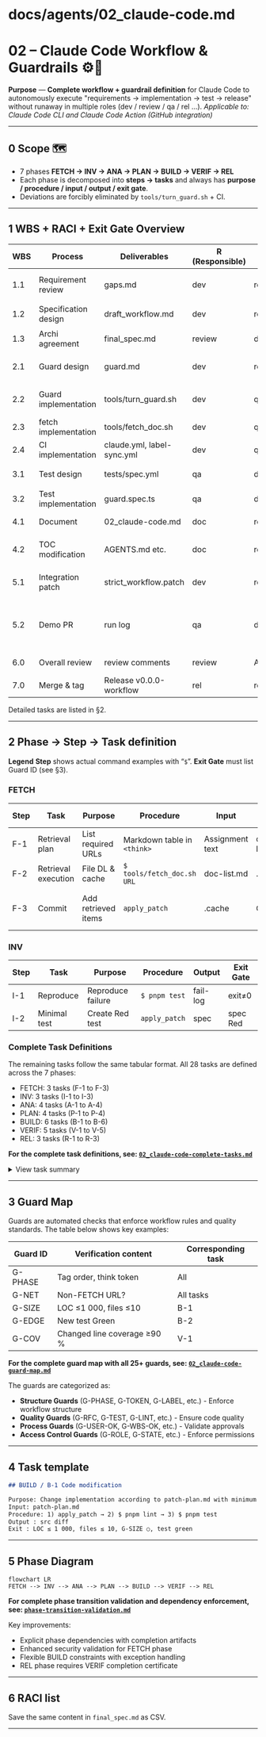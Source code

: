 # docs/agents/02_claude-code.md

# 02 – Claude Code Workflow & Guardrails ⚙️🤖

**Purpose** — **Complete workflow + guardrail definition** for Claude Code to autonomously execute "requirements → implementation → test → release" without runaway in multiple roles (dev / review / qa / rel ...).
_Applicable to: Claude Code CLI and Claude Code Action (GitHub integration)_

---

## 0 Scope 🗺️

- 7 phases **FETCH → INV → ANA → PLAN → BUILD → VERIF → REL**
- Each phase is decomposed into **steps → tasks** and always has **purpose / procedure / input / output / exit gate**.
- Deviations are forcibly eliminated by `tools/turn_guard.sh` + CI.

---

## 1 WBS + RACI + Exit Gate Overview

| WBS | Process              | Deliverables               | R (Responsible) | A/C/I      | Exit Gate                          |
| --- | -------------------- | -------------------------- | --------------- | ---------- | ---------------------------------- |
| 1.1 | Requirement review   | gaps.md                    | dev             | review     | gaps.md approval (review)          |
| 1.2 | Specification design | draft_workflow.md          | dev             | review     | RFC format 👍                      |
| 1.3 | Archi agreement      | final_spec.md              | review          | dev/qa/rel | All roles OK mark                  |
| 2.1 | Guard design         | guard.md                   | dev             | review     | mermaid diagram review             |
| 2.2 | Guard implementation | tools/turn_guard.sh        | dev             | qa         | shellcheck + unit green            |
| 2.3 | fetch implementation | tools/fetch_doc.sh         | dev             | qa         | Same as above                      |
| 2.4 | CI implementation    | claude.yml, label-sync.yml | dev             | qa         | GH Action green                    |
| 3.1 | Test design          | tests/spec.yml             | qa              | dev        | reviewer 👍                        |
| 3.2 | Test implementation  | guard.spec.ts              | qa              | dev        | pnpm test green                    |
| 4.1 | Document             | 02_claude-code.md          | doc             | review     | remark-lint green                  |
| 4.2 | TOC modification     | AGENTS.md etc.             | doc             | review     | link-check green                   |
| 5.1 | Integration patch    | strict_workflow.patch      | dev             | review     | git apply --check OK               |
| 5.2 | Demo PR              | run log                    | qa              | dev        | Guard FAIL / PASS example attached |
| 6.0 | Overall review       | review comments            | review          | All roles  | Resolve complete                   |
| 7.0 | Merge & tag          | Release v0.0.0-workflow    | rel             | review     | CI green + SBOM                    |

Detailed tasks are listed in §2.

---

## 2 Phase → Step → Task definition

**Legend**
**Step** shows actual command examples with “`$`”.
**Exit Gate** must list Guard ID (see §3).

### FETCH

| Step | Task                | Purpose             | Procedure                   | Input           | Output      | Exit Gate                    |
| ---- | ------------------- | ------------------- | --------------------------- | --------------- | ----------- | ---------------------------- |
| F-1  | Retrieval plan      | List required URLs  | Markdown table in `<think>` | Assignment text | doc-list.md | ―                            |
| F-2  | Retrieval execution | File DL & cache     | `$ tools/fetch_doc.sh URL`  | doc-list.md     | .cache/...  | G-DUP                        |
| F-3  | Commit              | Add retrieved items | `apply_patch`               | .cache          | Git tree    | diff is retrieved items only |

### INV

| Step | Task         | Purpose           | Procedure     | Output   | Exit Gate |
| ---- | ------------ | ----------------- | ------------- | -------- | --------- |
| I-1  | Reproduce    | Reproduce failure | `$ pnpm test` | fail-log | exit≠0    |
| I-2  | Minimal test | Create Red test   | `apply_patch` | spec     | spec Red  |

### Complete Task Definitions

The remaining tasks follow the same tabular format. All 28 tasks are defined across the 7 phases:

- FETCH: 3 tasks (F-1 to F-3)
- INV: 3 tasks (I-1 to I-3)
- ANA: 4 tasks (A-1 to A-4)
- PLAN: 4 tasks (P-1 to P-4)
- BUILD: 6 tasks (B-1 to B-6)
- VERIF: 5 tasks (V-1 to V-5)
- REL: 3 tasks (R-1 to R-3)

**For the complete task definitions, see: [`02_claude-code-complete-tasks.md`](./02_claude-code-complete-tasks.md)**

<details>
<summary>View task summary</summary>

| Phase     | Tasks                                                                                | Key Deliverables                             |
| --------- | ------------------------------------------------------------------------------------ | -------------------------------------------- |
| **ANA**   | Causal tree, Impact scope, Risk assessment, Commit analysis                          | cause-tree.md, impact.md, risks.md           |
| **PLAN**  | RFC draft, Test strategy, Patch design, Review checkpoint                            | rfc-draft.md, test-plan.md, patch-plan.md    |
| **BUILD** | Code modification, Unit tests, Lint & format, Type check, Integration, Documentation | src/ diff, test/ diff, docs/ diff            |
| **VERIF** | Coverage check, Manual QA, Performance, Security scan, Changelog                     | coverage.html, qa-results.md, CHANGELOG diff |
| **REL**   | Version bump, Release notes, Tag & publish                                           | package.json, RELEASE.md, Git tag            |

</details>

---

## 3 Guard Map

Guards are automated checks that enforce workflow rules and quality standards. The table below shows key examples:

| Guard ID | Verification content        | Corresponding task |
| -------- | --------------------------- | ------------------ |
| G-PHASE  | Tag order, think token      | All                |
| G-NET    | Non-FETCH URL?              | All tasks          |
| G-SIZE   | LOC ≤1 000, files ≤10       | B-1                |
| G-EDGE   | New test Green              | B-2                |
| G-COV    | Changed line coverage ≥90 % | V-1                |

**For the complete guard map with all 25+ guards, see: [`02_claude-code-guard-map.md`](./02_claude-code-guard-map.md)**

The guards are categorized as:

- **Structure Guards** (G-PHASE, G-TOKEN, G-LABEL, etc.) - Enforce workflow structure
- **Quality Guards** (G-RFC, G-TEST, G-LINT, etc.) - Ensure code quality
- **Process Guards** (G-USER-OK, G-WBS-OK, etc.) - Validate approvals
- **Access Control Guards** (G-ROLE, G-STATE, etc.) - Enforce permissions

---

## 4 Task template

```md
## BUILD / B-1 Code modification

Purpose: Change implementation according to patch-plan.md with minimum LOC
Input: patch-plan.md
Procedure: 1) apply_patch → 2) $ pnpm lint → 3) $ pnpm test
Output : src diff
Exit : LOC ≤ 1 000, files ≤ 10, G-SIZE ○, test green
```

---

## 5 Phase Diagram

```mermaid
flowchart LR
FETCH --> INV --> ANA --> PLAN --> BUILD --> VERIF --> REL
```

**For complete phase transition validation and dependency enforcement, see: [`phase-transition-validation.md`](./phase-transition-validation.md)**

Key improvements:

- Explicit phase dependencies with completion artifacts
- Enhanced security validation for FETCH phase
- Flexible BUILD constraints with exception handling
- REL phase requires VERIF completion certificate

---

## 6 RACI list

Save the same content in `final_spec.md` as CSV.

---
